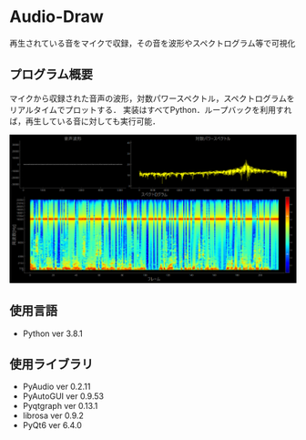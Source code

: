 # Audio-Draw
再生されている音をマイクで収録，その音を波形やスペクトログラム等で可視化

## プログラム概要
マイクから収録された音声の波形，対数パワースペクトル，スペクトログラムをリアルタイムでプロットする．
実装はすべてPython．ループバックを利用すれば，再生している音に対しても実行可能．

<img alt="hoge" src="pic/spec_screen_shot.png" width="800px">

## 使用言語
- Python ver 3.8.1
## 使用ライブラリ
- PyAudio ver 0.2.11
- PyAutoGUI ver 0.9.53
- Pyqtgraph ver 0.13.1
- librosa ver 0.9.2
- PyQt6 ver 6.4.0
